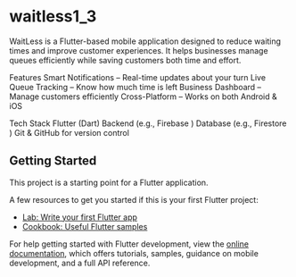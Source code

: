 # waitless1_3

WaitLess is a Flutter-based mobile application designed to reduce waiting times and improve customer experiences.
It helps businesses manage queues efficiently while saving customers both time and effort.

Features
    Smart Notifications – Real-time updates about your turn
    Live Queue Tracking – Know how much time is left
    Business Dashboard – Manage customers efficiently
    Cross-Platform – Works on both Android & iOS

Tech Stack
    Flutter (Dart)
    Backend (e.g., Firebase )
    Database (e.g., Firestore )
    Git & GitHub for version control
## Getting Started

This project is a starting point for a Flutter application.

A few resources to get you started if this is your first Flutter project:

- [Lab: Write your first Flutter app](https://docs.flutter.dev/get-started/codelab)
- [Cookbook: Useful Flutter samples](https://docs.flutter.dev/cookbook)

For help getting started with Flutter development, view the
[online documentation](https://docs.flutter.dev/), which offers tutorials,
samples, guidance on mobile development, and a full API reference.
